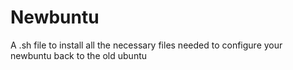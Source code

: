 # Newbuntu
A .sh file to install all the necessary files needed to configure your newbuntu back to the old ubuntu 
